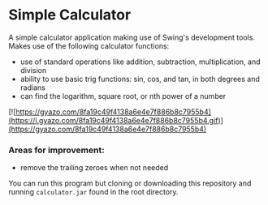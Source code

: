 Simple Calculator
===
A simple calculator application making use of Swing's development tools. Makes use of the following calculator functions:  
* use of standard operations like addition, subtraction, multiplication, and division  
* ability to use basic trig functions: sin, cos, and tan, in both degrees and radians  
* can find the logarithm, square root, or nth power of a number  
  
[![https://gyazo.com/8fa19c49f4138a6e4e7f886b8c7955b4](https://i.gyazo.com/8fa19c49f4138a6e4e7f886b8c7955b4.gif)](https://gyazo.com/8fa19c49f4138a6e4e7f886b8c7955b4)  
  
### Areas for improvement:  
* remove the trailing zeroes when not needed  
  
You can run this program but cloning or downloading this repository and running `calculator.jar` found in the root directory.